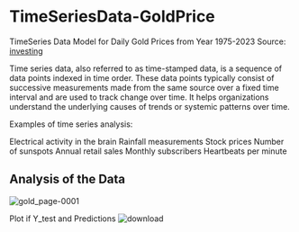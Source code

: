 # TimeSeriesData-GoldPrice
TimeSeries Data Model for Daily Gold Prices from Year 1975-2023
Source: [investing]([url](https://in.investing.com/commodities/gold-historical-data?))

Time series data, also referred to as time-stamped data, is a sequence of data points indexed in time order.
These data points typically consist of successive measurements made from the same source over a fixed time interval and are used to track change over time.
It helps organizations understand the underlying causes of trends or systemic patterns over time.

Examples of time series analysis:

Electrical activity in the brain
Rainfall measurements
Stock prices
Number of sunspots
Annual retail sales
Monthly subscribers
Heartbeats per minute

## Analysis of the Data

![gold_page-0001](https://github.com/AvantiBuche/TimeSeriesData-GoldPrice/assets/127451991/2e56e677-c999-4b3e-a9df-3b4f9adf9fe4)

Plot if Y_test and Predictions
![download](https://github.com/AvantiBuche/TimeSeriesData-GoldPrice/assets/127451991/efa717b5-0b14-4166-b61a-aa6e08d951c0)

